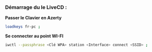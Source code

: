 ### Démarrage du le LiveCD :


**Passer le Clavier en Azerty**
```bash
loadkeys fr-pc ;
```

**Se connecter au point WI-FI**
```bash
iwctl --passphrase <Clé WPA> station <Interface> connect <SSID> ;
```
